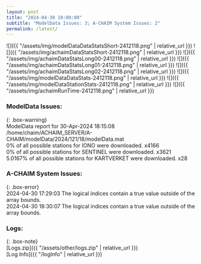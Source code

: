 ```yaml
---
layout: post
title: "2024-04-30 18:00:00"
subtitle: "ModelData Issues: 3; A-CHAIM System Issues: 2"
permalink: /latest/
---
```


![]({{ "/assets/img/modelDataDataStatsShort-2412118.png" | relative_url }})
![]({{ "/assets/img/achaimDataStatsShort-2412118.png" | relative_url }})
![]({{ "/assets/img/achaimDataStatsLong00-2412118.png" | relative_url }})
![]({{ "/assets/img/achaimDataStatsLong01-2412118.png" | relative_url }})
![]({{ "/assets/img/achaimDataStatsLong02-2412118.png" | relative_url }})
![]({{ "/assets/img/modelDataDataStats-2412118.png" | relative_url }})
![]({{ "/assets/img/modelDataStationStats-2412118.png" | relative_url }})
![]({{ "/assets/img/achaimRunTime-2412118.png" | relative_url }})


### ModelData Issues:  
  
{: .box-warning}  
 ModelData report for 30-Apr-2024 18:15:08   
 /home/chaim/ACHAIM_SERVER/A-CHAIM/modelData/2024/121/18/modelData.mat   
 0% of all possible stations for IONO were downloaded. x4166   
 0% of all possible stations for SENTINEL were downloaded. x3621   
 5.0167% of all possible stations for KARTVERKET were downloaded. x28   
  
### A-CHAIM System Issues:  
  
{: .box-error}  
2024-04-30 17:29:03 The logical indices contain a true value outside of the array bounds.  
2024-04-30 18:30:07 The logical indices contain a true value outside of the array bounds.  

### Logs:  
  
{: .box-note}  
[Logs.zip]({{ "/assets/other/logs.zip" | relative_url }})  
[Log Info]({{ "/logInfo" | relative_url }})  
